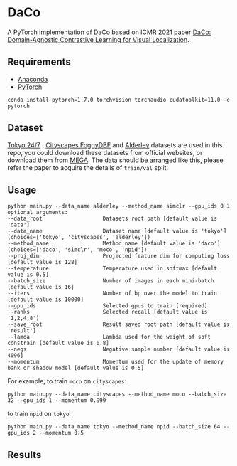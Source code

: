 # DaCo
A PyTorch implementation of DaCo based on ICMR 2021
paper [DaCo: Domain-Agnostic Contrastive Learning for Visual Localization]().

## Requirements

- [Anaconda](https://www.anaconda.com/download/)
- [PyTorch](https://pytorch.org)

```
conda install pytorch=1.7.0 torchvision torchaudio cudatoolkit=11.0 -c pytorch
```

## Dataset

[Tokyo 24/7](http://www.ok.ctrl.titech.ac.jp/~torii/project/247/)
, [Cityscapes FoggyDBF](https://www.cityscapes-dataset.com)
and [Alderley](https://wiki.qut.edu.au/pages/viewpage.action?pageId=181178395) datasets are used in this repo, you could
download these datasets from official websites, or download them
from [MEGA](https://mega.nz/folder/kx53iYoL#u_Zc6ogPokaTRVM6qYn3ZA). The data should be arranged like this, please refer
the paper to acquire the details of `train/val` split.

## Usage

```
python main.py --data_name alderley --method_name simclr --gpu_ids 0 1
optional arguments:
--data_root                   Datasets root path [default value is 'data']
--data_name                   Dataset name [default value is 'tokyo'](choices=['tokyo', 'cityscapes', 'alderley'])
--method_name                 Method name [default value is 'daco'](choices=['daco', 'simclr', 'moco', 'npid'])
--proj_dim                    Projected feature dim for computing loss [default value is 128]
--temperature                 Temperature used in softmax [default value is 0.5]
--batch_size                  Number of images in each mini-batch [default value is 16]
--iters                       Number of bp over the model to train [default value is 10000]
--gpu_ids                     Selected gpus to train [required]  
--ranks                       Selected recall [default value is '1,2,4,8']
--save_root                   Result saved root path [default value is 'result']
--lamda                       Lambda used for the weight of soft constrain [default value is 0.8]
--negs                        Negative sample number [default value is 4096]
--momentum                    Momentum used for the update of memory bank or shadow model [default value is 0.5]
```

For example, to train `moco` on `cityscapes`:

```
python main.py --data_name cityscapes --method_name moco --batch_size 32 --gpu_ids 1 --momentum 0.999
```

to train `npid` on `tokyo`:

```
python main.py --data_name tokyo --method_name npid --batch_size 64 --gpu_ids 2 --momentum 0.5
```

## Results
